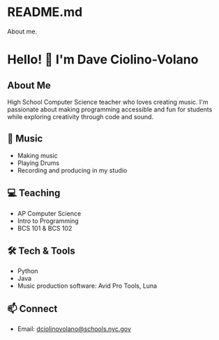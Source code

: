 # README.md
About me.
# Hello! 👋 I'm Dave Ciolino-Volano

## About Me
High School Computer Science teacher who loves creating music. I'm passionate about making programming accessible and fun for students while exploring creativity through code and sound.

## 🎹 Music
- Making music
- Playing Drums
- Recording and producing in my  studio

## 💻 Teaching
- AP Computer Science
- Intro to Programming
- BCS 101 & BCS 102

## 🛠️ Tech & Tools
- Python
- Java
- Music production software: Avid Pro Tools, Luna


## 📫 Connect
- Email: dciolinovolano@schools.nyc.gov
